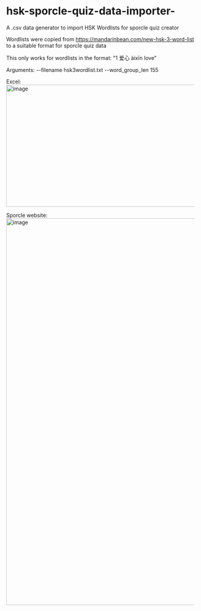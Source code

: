 # hsk-sporcle-quiz-data-importer-
A .csv data generator to import HSK Wordlists for sporcle quiz creator

Wordlists were copied from https://mandarinbean.com/new-hsk-3-word-list to a suitable format for sporcle quiz data

This only works for wordlists in the format:
"1	爱心	àixīn	love"

Arguments:
--filename hsk3wordlist.txt --word_group_len 155

Excel:
<img width="606" height="326" alt="image" src="https://github.com/user-attachments/assets/9d0fda5c-7329-4583-b858-a4845e8cd8ed" />

Sporcle website:
<img width="1866" height="1033" alt="image" src="https://github.com/user-attachments/assets/fe21290a-06fc-47f2-a70e-fb239732bea9" />

